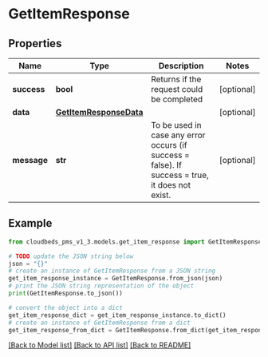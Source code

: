# GetItemResponse


## Properties

Name | Type | Description | Notes
------------ | ------------- | ------------- | -------------
**success** | **bool** | Returns if the request could be completed | [optional] 
**data** | [**GetItemResponseData**](GetItemResponseData.md) |  | [optional] 
**message** | **str** | To be used in case any error occurs (if success &#x3D; false). If success &#x3D; true, it does not exist. | [optional] 

## Example

```python
from cloudbeds_pms_v1_3.models.get_item_response import GetItemResponse

# TODO update the JSON string below
json = "{}"
# create an instance of GetItemResponse from a JSON string
get_item_response_instance = GetItemResponse.from_json(json)
# print the JSON string representation of the object
print(GetItemResponse.to_json())

# convert the object into a dict
get_item_response_dict = get_item_response_instance.to_dict()
# create an instance of GetItemResponse from a dict
get_item_response_from_dict = GetItemResponse.from_dict(get_item_response_dict)
```
[[Back to Model list]](../README.md#documentation-for-models) [[Back to API list]](../README.md#documentation-for-api-endpoints) [[Back to README]](../README.md)


